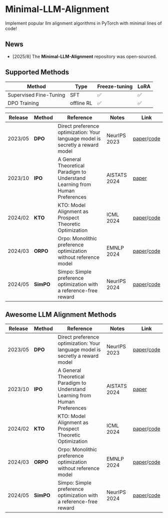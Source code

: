 # Minimal-LLM-Alignment
Implement popular llm alignment algorithms in PyTorch with minimal lines of code!


## News

- [2025/8] The **Minimal-LLM-Alignment** repository was open-sourced.

## Supported Methods

| Method               |     Type    |    Freeze-tuning   |       LoRA         |
| ---------------------- | ------------------ | ------------------ | ------------------ |
| Supervised Fine-Tuning | SFT | :white_check_mark: | :white_check_mark: | 
| DPO Training           | offline RL | :white_check_mark: | :white_check_mark: |


| **Release** | **Method** | **Reference** | **Notes** | **Link** |
| --- | --- | --- | --- | --- |
| 2023/05 | **DPO** | Direct preference optimization: Your language model is secretly a reward model | NeurIPS 2023 | [paper](https://arxiv.org/abs/2305.18290)/[code](https://github.com/eric-mitchell/direct-preference-optimization) |
| 2023/10 | **IPO** | A General Theoretical Paradigm to Understand Learning from Human Preferences | AISTATS 2024 | [paper](https://arxiv.org/abs/2310.12036)|
| 2024/02 | **KTO** | KTO: Model Alignment as Prospect Theoretic Optimization | ICML 2024 | [paper](https://arxiv.org/abs/2402.01306)/[code](https://github.com/ContextualAI/HALOs)|
| 2024/03 | **ORPO** | Orpo: Monolithic preference optimization without reference model | EMNLP 2024 | [paper](https://arxiv.org/abs/2403.07691)/[code](https://github.com/xfactlab/orpo)|
| 2024/05 | **SimPO** | Simpo: Simple preference optimization with a reference-free reward | NeurIPS 2024 | [paper](https://arxiv.org/abs/2405.14734)/[code](https://github.com/princeton-nlp/SimPO)|

## Awesome LLM Alignment Methods
| **Release** | **Method** | **Reference** | **Notes** | **Link** |
| --- | --- | --- | --- | --- |
| 2023/05 | **DPO** | Direct preference optimization: Your language model is secretly a reward model | NeurIPS 2023 | [paper](https://arxiv.org/abs/2305.18290)/[code](https://github.com/eric-mitchell/direct-preference-optimization) |
| 2023/10 | **IPO** | A General Theoretical Paradigm to Understand Learning from Human Preferences | AISTATS 2024 | [paper](https://arxiv.org/abs/2310.12036)|
| 2024/02 | **KTO** | KTO: Model Alignment as Prospect Theoretic Optimization | ICML 2024 | [paper](https://arxiv.org/abs/2402.01306)/[code](https://github.com/ContextualAI/HALOs)|
| 2024/03 | **ORPO** | Orpo: Monolithic preference optimization without reference model | EMNLP 2024 | [paper](https://arxiv.org/abs/2403.07691)/[code](https://github.com/xfactlab/orpo)|
| 2024/05 | **SimPO** | Simpo: Simple preference optimization with a reference-free reward | NeurIPS 2024 | [paper](https://arxiv.org/abs/2405.14734)/[code](https://github.com/princeton-nlp/SimPO)|
